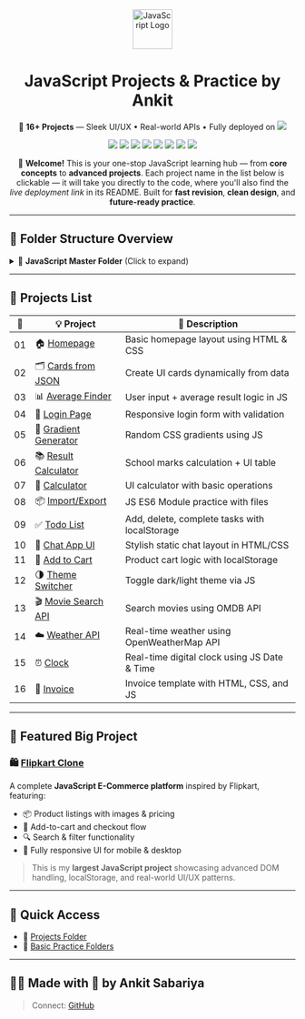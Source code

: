 

<div align="center">

<img src="https://techstack-generator.vercel.app/js-icon.svg" alt="JavaScript Logo" width="70" height="70" />

<h1>JavaScript Projects & Practice by Ankit</h1>

<p>
  🚀 <strong>16+ Projects</strong> — Sleek UI/UX • Real-world APIs • Fully deployed on  
 <img src="https://img.shields.io/badge/Live%20on-Vercel-000000?logo=vercel&logoColor=white"/>
</p>

<p>
  <img src="https://img.shields.io/badge/JavaScript-F7DF1E?logo=javascript&logoColor=black"/>
  <img src="https://img.shields.io/badge/HTML5-E34F26?logo=html5&logoColor=white"/>
  <img src="https://img.shields.io/badge/CSS3-1572B6?logo=css3&logoColor=white"/>
  <img src="https://img.shields.io/badge/jQuery-0769AD?logo=jquery&logoColor=white"/>
  <img src="https://img.shields.io/badge/Fetch%20API-005571?logo=javascript&logoColor=white"/>
  <img src="https://img.shields.io/badge/JSON-000000?logo=json&logoColor=white"/>
  <img src="https://img.shields.io/badge/LocalStorage-FFA500?logo=googlechrome&logoColor=black"/>
  <img src="https://img.shields.io/badge/OOP-2C3E50?logo=codeforces&logoColor=white"/>
</p>

</div>
<p align="center">
  👋 <strong>Welcome!</strong> This is your one-stop JavaScript learning hub — from <strong>core concepts</strong> to <strong>advanced projects</strong>.  
  Each project name in the list below is clickable — it will take you directly to the code, where you'll also find the <em>live deployment link</em> in its README.  
  Built for <strong>fast revision</strong>, <strong>clean design</strong>, and <strong>future-ready practice</strong>.
</p>



---

## 📁 Folder Structure Overview

<details>
<summary>🧩 <strong>JavaScript Master Folder</strong> (Click to expand)</summary>

| #    | 📂 **Folder Name**                                   | 📄 **Description**                             |
| ---- | ---------------------------------------------------- | ---------------------------------------------- |
| 000  | [About Introduction](000%20About%20Introduction)     | Repo intro, usage guide, purpose               |
| 00   | [Basic Task](00%20Basic%20Task)                      | `console.log` basics, test syntax              |
| 01   | [Operators](01%20Operators)                          | Arithmetic, logical, comparison                |
| 02   | [Variable & Datatype](02%20Variable%20&%20Datatype)  | `let`, `const`, `var`, `typeof` usage          |
| 03   | [For Loop](03%20For%20Loop)                          | `for` loop, break, continue                    |
| 04   | [Function](04%20Function)                            | Declared & expression functions, `return`      |
| 05   | [Recursion](05%20Recursion)                          | Factorial, nested recursion, dry run           |
| 06   | [If-Else](06%20if-else)                              | Basic conditions, nested, ternary              |
| 07   | [Array Methods](07%20ArrayMethods)                   | `map`, `filter`, `reduce`, `push/pop`          |
| 08   | [Slider](08%20Slider)                                | Manual slider/carousel logic                   |
| 09   | [Error-Handle](09%20Error-Handle)                    | `try/catch/finally`, custom error              |
| 10   | [JQuery Validation](10%20JQuary%20Validation)        | Basic form validation with jQuery              |
| 11   | [Local Storage](11%20Local%20Storage)                | `setItem`, `getItem`, `removeItem`             |
| 12   | [API Basics](12%20Api)                               | `fetch` API, dummy JSONPlaceholder             |
| 13   | [Timing Functions](13%20Set%20Interval)              | `setInterval` & `setTimeout` usage             |
| 14   | [Data Attributes](14%20data-attributes)              | `data-*` attributes, dynamic dataset           |
| 15   | [CSS Loader](15%20Css%20Loder)                       | Skeleton UI, spinner, best practice            |
| 16   | [Promise](16%20Promise)                              | `new Promise()`, `.then()`, `.catch()` basics  |
| 17   | [Async-Await](17%20async-await)                      | Modern `async/await` usage, error handling     |
| 18   | [OOP](18%20OOP)                                      | Object Oriented Programming concepts (`constructor`, `inheritance`,`Encapsultattion`, `polymorphism`) |
| 19   | [Built in FS](Built%20in%20FS)                       | Practice with built-in JavaScript functions    |
| 20   | [PDF](PDF)                                           | Collection of PDF notes and documentation — Beginner Level JavaScript Questions, Global Functions (Number, String, Array, Math, Date, JSON, Console), jQuery Methods, DOM Events, and Multiple Inheritance |

</details>


---

## 📂 Projects List
| 🔢  | 💡 Project                                                       | 📄 Description                                |
| --- | ---------------------------------------------------------------- | --------------------------------------------- |
| 01  | 🏠 [Homepage](Projects/1%20homepage)                             | Basic homepage layout using HTML & CSS        |
| 02  | 🗂️ [Cards from JSON](Projects/2%20Card%20using%20JASON%20Format) | Create UI cards dynamically from data         |
| 03  | 📊 [Average Finder](Projects/3%20Average%20Finder)              | User input + average result logic in JS       |
| 04  | 🔐 [Login Page](Projects/4%20Login%20page)                       | Responsive login form with validation         |
| 05  | 🌈 [Gradient Generator](Projects/5%20Gradient%20Generator)       | Random CSS gradients using JS                 |
| 06  | 📚 [Result Calculator](Projects/6%20School%20Marks%20Result)     | School marks calculation + UI table           |
| 07  | 🧮 [Calculator](Projects/7%20Calculator)                         | UI calculator with basic operations           |
| 08  | 📦 [Import/Export](Projects/8%20import-export)                   | JS ES6 Module practice with files             |
| 09  | ✅ [Todo List](Projects/9%20Todo-List)                           | Add, delete, complete tasks with localStorage |
| 10  | 💬 [Chat App UI](Projects/10%20Chet-App)                         | Stylish static chat layout in HTML/CSS        |
| 11  | 🛒 [Add to Cart](Projects/11%20Add%20To%20Cart)                  | Product cart logic with localStorage          |
| 12  | 🌗 [Theme Switcher](Projects/12%20Change%20theme)        | Toggle dark/light theme via JS                |
| 13  | 🎬 [Movie Search API](Projects/13%20Movie%20Search%20API)        | Search movies using OMDB API                  |
| 14  | ☁️ [Weather API](Projects/14%20Wether%20API)                     | Real-time weather using OpenWeatherMap API    |
| 15  | ⏰ [Clock](Projects/15%20Clock)                                  | Real-time digital clock using JS Date & Time  |
| 16  | 🧾  [Invoice](Projects/16%20invoice)                                       | Invoice template with HTML, CSS, and JS       |



---


## 🚀 Featured Big Project

### 🛍️ [Flipkart Clone](https://github.com/AnkitSabariya/Flipcart_Clone)  

A complete **JavaScript E-Commerce platform** inspired by Flipkart, featuring:  
- 📦 Product listings with images & pricing  
- 🛒 Add-to-cart and checkout flow  
- 🔍 Search & filter functionality  
- 📱 Fully responsive UI for mobile & desktop  

> This is my **largest JavaScript project** showcasing advanced DOM handling, localStorage, and real-world UI/UX patterns.

---


## 🔗 Quick Access

- 📁 [Projects Folder](./Projects)
- 📁 [Basic Practice Folders](./)

---

## 👨‍💻 Made with 💙 by Ankit Sabariya

> Connect: [GitHub](https://github.com/AnkitSabariya)
